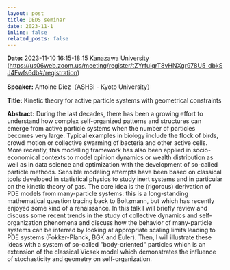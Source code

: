 ```yaml
---
layout: post
title: DEDS seminar
date: 2023-11-1 
inline: false
related_posts: false
---
```


**Date:**  2023-11-10 16:15-18:15  Kanazawa University (https://us06web.zoom.us/meeting/register/tZYrfuiqrT8vHNXgr978U5_dbkSJ4Fwfs6db#/registration)

**Speaker:** Antoine Diez（ASHBi - Kyoto University）

**Title:** Kinetic theory for active particle systems with geometrical constraints

**Abstract:** During the last decades, there has been a growing effort to understand how complex self-organized patterns and structures can emerge from active particle systems when the number of particles becomes very large. Typical examples in biology include the flock of birds, crowd motion or collective swarming of bacteria and other active cells. More recently, this modelling framework has also been applied in socio-economical contexts to model opinion dynamics or wealth distribution as well as in data science and optimization with the development of so-called particle methods. Sensible modeling attempts have been based on classical tools developed in statistical physics to study inert systems and in particular on the kinetic theory of gas. The core idea is the (rigorous) derivation of PDE models from many-particle systems: this is a long-standing mathematical question tracing back to Boltzmann, but which has recently enjoyed some kind of a renaissance. In this talk I will briefly review and discuss some recent trends in the study of collective dynamics and self-organization phenomena and discuss how the behavior of many-particle systems can be inferred by looking at appropriate scaling limits leading to PDE systems (Fokker-Planck, BGK and Euler). Then, I will illustrate these ideas with a system of so-called "body-oriented" particles which is an extension of the classical Vicsek model which demonstrates the influence of stochasticity and geometry on self-organization.
